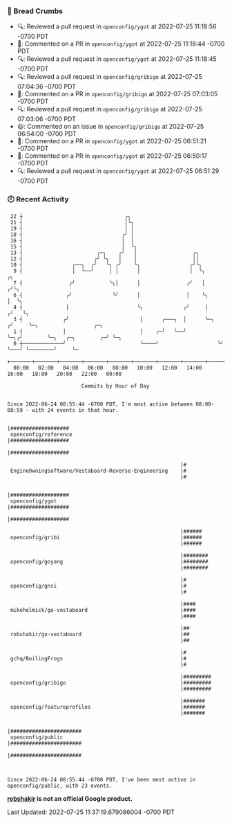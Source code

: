 ### 🍞 Bread Crumbs

 * 🔍: Reviewed a pull request in  `openconfig/ygot` at 2022-07-25 11:18:56 -0700 PDT
 * 💬: Commented on a PR in  `openconfig/ygot` at 2022-07-25 11:18:44 -0700 PDT
 * 🔍: Reviewed a pull request in  `openconfig/ygot` at 2022-07-25 11:18:45 -0700 PDT
 * 🔍: Reviewed a pull request in  `openconfig/gribigo` at 2022-07-25 07:04:36 -0700 PDT
 * 💬: Commented on a PR in  `openconfig/gribigo` at 2022-07-25 07:03:05 -0700 PDT
 * 🔍: Reviewed a pull request in  `openconfig/gribigo` at 2022-07-25 07:03:06 -0700 PDT
 * 😃: Commented on an issue in `openconfig/gribigo` at 2022-07-25 06:54:00 -0700 PDT
 * 💬: Commented on a PR in  `openconfig/ygot` at 2022-07-25 06:51:21 -0700 PDT
 * 💬: Commented on a PR in  `openconfig/ygot` at 2022-07-25 06:50:17 -0700 PDT
 * 🔍: Reviewed a pull request in  `openconfig/ygot` at 2022-07-25 06:51:29 -0700 PDT

### 🕘 Recent Activity
```
 22 ┼                                 ╭╮
 21 ┤                                 │╰╮
 19 ┤                                 │ │
 18 ┤                                ╭╯ │
 16 ┤                                │  │
 15 ┤                                │  ╰╮
 13 ┤                        ╭─╮    ╭╯   │                  ╭╮
 12 ┤                       ╭╯ ╰╮   │    │                  ││
 10 ┤                ╭──╮  ╭╯   ╰╮ ╭╯    ╰╮                ╭╯╰╮
  9 ┤                │  ╰──╯     │ │      │                │  ╰╮         ╭╮
  7 ┤               ╭╯           ╰╮│      │               ╭╯   │        ╭╯╰╮
  6 ┤              ╭╯             ╰╯      │               │    ╰╮       │  ╰╮
  4 ┤              │                      ╰╮             ╭╯     │      ╭╯   ╰╮
  3 ┤             ╭╯                       │      ╭───╮  │      ╰─╮   ╭╯     ╰─╮                  ╭─╮
  1 ┤             │                        │    ╭─╯   ╰──╯        ╰─╮╭╯        ╰─╮   ╭─╮        ╭─╯ ╰─╮
  0 ┼─────────────╯                        ╰────╯                   ╰╯           ╰───╯ ╰────────╯     ╰─
    +───────+───────+───────+───────+───────+───────+───────+───────+───────+───────+───────+───────+────
  00:00   02:00   04:00   06:00   08:00   10:00   12:00   14:00   16:00   18:00   20:00   22:00   00:00   

						Commits by Hour of Day


Since 2022-06-24 08:55:44 -0700 PDT, I'm most active between 08:00-08:59 - with 24 events in that hour.

```



```
                                                        |###################
 openconfig/reference                                   |###################
                                                        |###################

                                                        |#
 EngineOwningSoftware/Vestaboard-Reverse-Engineering    |#
                                                        |#

                                                        |###################
 openconfig/ygot                                        |###################
                                                        |###################

                                                        |######
 openconfig/gribi                                       |######
                                                        |######

                                                        |########
 openconfig/goyang                                      |########
                                                        |########

                                                        |#
 openconfig/gnsi                                        |#
                                                        |#

                                                        |####
 mikehelmick/go-vestaboard                              |####
                                                        |####

                                                        |##
 robshakir/go-vestaboard                                |##
                                                        |##

                                                        |#
 gchq/BoilingFrogs                                      |#
                                                        |#

                                                        |#########
 openconfig/gribigo                                     |#########
                                                        |#########

                                                        |#######
 openconfig/featureprofiles                             |#######
                                                        |#######

                                                        |#######################
 openconfig/public                                      |#######################
                                                        |#######################



Since 2022-06-24 08:55:44 -0700 PDT, I've been most active in openconfig/public, with 23 events.

```
**[robshakir](mailto:robjs@google.com) is not an official Google product.**  


Last Updated: 2022-07-25 11:37:19.679086004 -0700 PDT
